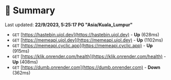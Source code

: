 # 📖 Summary
Last updated: **22/9/2023, 5:25:17 PG "Asia/Kuala_Lumpur"**

- `GET` [https://hastebin.ujol.dev](https://hastebin.ujol.dev) - **Up** (628ms)
- `GET` [https://memeapi.ujol.dev](https://memeapi.ujol.dev) - **Up** (1102ms)
- `GET` [https://memeapi.cyclic.app](https://memeapi.cyclic.app) - **Up** (915ms)
- `GET` [https://klik.onrender.com/health](https://klik.onrender.com/health) - **Up** (408ms)
- `GET` [https://dumb.onrender.com](https://dumb.onrender.com) - **Down** (362ms)
